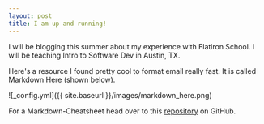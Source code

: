 ```yaml
---
layout: post
title: I am up and running!
---
```


I will be blogging this summer about my experience with Flatiron School. I will be teaching Intro to Software Dev in Austin, TX. 

Here's a resource I found pretty cool to format email really fast. It is called Markdown Here (shown below).

![_config.yml]({{ site.baseurl }}/images/markdown_here.png)

For a Markdown-Cheatsheet head over to this [repository](https://github.com/adam-p/markdown-here/wiki/Markdown-Cheatsheet) on GitHub.